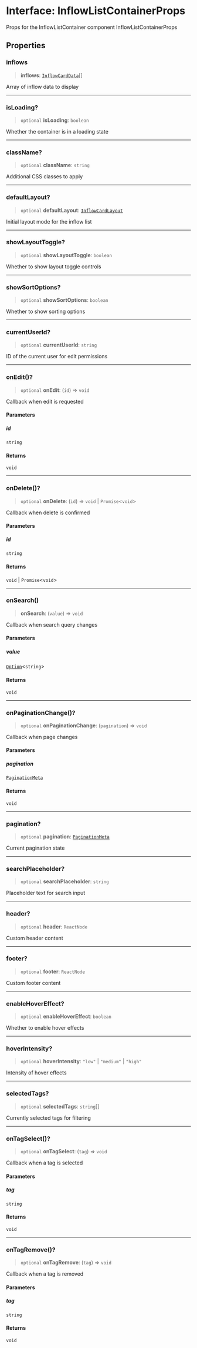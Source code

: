 # Interface: InflowListContainerProps

Props for the InflowListContainer component
 InflowListContainerProps

## Properties

### inflows

> **inflows**: [`InflowCardData`](../../inflow-card/inflow-card/interfaces/InflowCardData.md)[]

Array of inflow data to display

***

### isLoading?

> `optional` **isLoading**: `boolean`

Whether the container is in a loading state

***

### className?

> `optional` **className**: `string`

Additional CSS classes to apply

***

### defaultLayout?

> `optional` **defaultLayout**: [`InflowCardLayout`](../../inflow-card-list/type-aliases/InflowCardLayout.md)

Initial layout mode for the inflow list

***

### showLayoutToggle?

> `optional` **showLayoutToggle**: `boolean`

Whether to show layout toggle controls

***

### showSortOptions?

> `optional` **showSortOptions**: `boolean`

Whether to show sorting options

***

### currentUserId?

> `optional` **currentUserId**: `string`

ID of the current user for edit permissions

***

### onEdit()?

> `optional` **onEdit**: (`id`) => `void`

Callback when edit is requested

#### Parameters

##### id

`string`

#### Returns

`void`

***

### onDelete()?

> `optional` **onDelete**: (`id`) => `void` \| `Promise`\<`void`\>

Callback when delete is confirmed

#### Parameters

##### id

`string`

#### Returns

`void` \| `Promise`\<`void`\>

***

### onSearch()

> **onSearch**: (`value`) => `void`

Callback when search query changes

#### Parameters

##### value

[`Option`](../../../../lib/utils/type-aliases/Option.md)\<`string`\>

#### Returns

`void`

***

### onPaginationChange()?

> `optional` **onPaginationChange**: (`pagination`) => `void`

Callback when page changes

#### Parameters

##### pagination

[`PaginationMeta`](PaginationMeta.md)

#### Returns

`void`

***

### pagination?

> `optional` **pagination**: [`PaginationMeta`](PaginationMeta.md)

Current pagination state

***

### searchPlaceholder?

> `optional` **searchPlaceholder**: `string`

Placeholder text for search input

***

### header?

> `optional` **header**: `ReactNode`

Custom header content

***

### footer?

> `optional` **footer**: `ReactNode`

Custom footer content

***

### enableHoverEffect?

> `optional` **enableHoverEffect**: `boolean`

Whether to enable hover effects

***

### hoverIntensity?

> `optional` **hoverIntensity**: `"low"` \| `"medium"` \| `"high"`

Intensity of hover effects

***

### selectedTags?

> `optional` **selectedTags**: `string`[]

Currently selected tags for filtering

***

### onTagSelect()?

> `optional` **onTagSelect**: (`tag`) => `void`

Callback when a tag is selected

#### Parameters

##### tag

`string`

#### Returns

`void`

***

### onTagRemove()?

> `optional` **onTagRemove**: (`tag`) => `void`

Callback when a tag is removed

#### Parameters

##### tag

`string`

#### Returns

`void`
